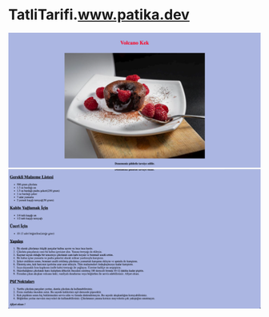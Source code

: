 # TatliTarifi.www.patika.dev
<img src="Ekran Resmi 2023-04-18 01.46.18.png">
<img src="Ekran Resmi 2023-04-18 01.46.43.png">
